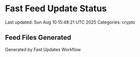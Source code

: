 # Fast Feed Update Status
Last updated: Sun Aug 10 15:48:21 UTC 2025
Categories: crypto

## Feed Files Generated

Generated by Fast Updates Workflow
